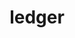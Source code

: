 ---
layout: objects
title: ledger
emoji: ledger
permalink: 📒.html
image: assets/img/3moji/ledger.png
---